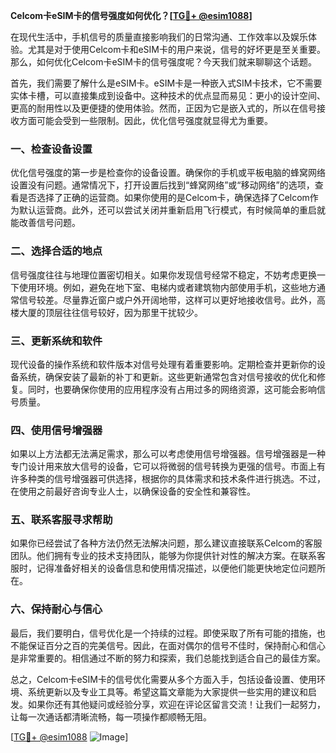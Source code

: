 **Celcom卡eSIM卡的信号强度如何优化？[[TG💪+ @esim1088](https://t.me/s/esim1088)]**

在现代生活中，手机信号的质量直接影响我们的日常沟通、工作效率以及娱乐体验。尤其是对于使用Celcom卡和eSIM卡的用户来说，信号的好坏更是至关重要。那么，如何优化Celcom卡eSIM卡的信号强度呢？今天我们就来聊聊这个话题。

首先，我们需要了解什么是eSIM卡。eSIM卡是一种嵌入式SIM卡技术，它不需要实体卡槽，可以直接集成到设备中。这种技术的优点显而易见：更小的设计空间、更高的耐用性以及更便捷的使用体验。然而，正因为它是嵌入式的，所以在信号接收方面可能会受到一些限制。因此，优化信号强度就显得尤为重要。

### **一、检查设备设置**

优化信号强度的第一步是检查你的设备设置。确保你的手机或平板电脑的蜂窝网络设置没有问题。通常情况下，打开设置后找到“蜂窝网络”或“移动网络”的选项，查看是否选择了正确的运营商。如果你使用的是Celcom卡，确保选择了Celcom作为默认运营商。此外，还可以尝试关闭并重新启用飞行模式，有时候简单的重启就能改善信号问题。

### **二、选择合适的地点**

信号强度往往与地理位置密切相关。如果你发现信号经常不稳定，不妨考虑更换一下使用环境。例如，避免在地下室、电梯内或者建筑物内部使用手机，这些地方通常信号较差。尽量靠近窗户或户外开阔地带，这样可以更好地接收信号。此外，高楼大厦的顶层往往信号较好，因为那里干扰较少。

### **三、更新系统和软件**

现代设备的操作系统和软件版本对信号处理有着重要影响。定期检查并更新你的设备系统，确保安装了最新的补丁和更新。这些更新通常包含对信号接收的优化和修复。同时，也要确保你使用的应用程序没有占用过多的网络资源，这可能会影响信号质量。

### **四、使用信号增强器**

如果以上方法都无法满足需求，那么可以考虑使用信号增强器。信号增强器是一种专门设计用来放大信号的设备，它可以将微弱的信号转换为更强的信号。市面上有许多种类的信号增强器可供选择，根据你的具体需求和技术条件进行挑选。不过，在使用之前最好咨询专业人士，以确保设备的安全性和兼容性。

### **五、联系客服寻求帮助**

如果你已经尝试了各种方法仍然无法解决问题，那么建议直接联系Celcom的客服团队。他们拥有专业的技术支持团队，能够为你提供针对性的解决方案。在联系客服时，记得准备好相关的设备信息和使用情况描述，以便他们能更快地定位问题所在。

### **六、保持耐心与信心**

最后，我们要明白，信号优化是一个持续的过程。即使采取了所有可能的措施，也不能保证百分之百的完美信号。因此，在面对偶尔的信号不佳时，保持耐心和信心是非常重要的。相信通过不断的努力和探索，我们总能找到适合自己的最佳方案。

总之，Celcom卡eSIM卡的信号优化需要从多个方面入手，包括设备设置、使用环境、系统更新以及专业工具等。希望这篇文章能为大家提供一些实用的建议和启发。如果你还有其他疑问或经验分享，欢迎在评论区留言交流！让我们一起努力，让每一次通话都清晰流畅，每一项操作都顺畅无阻。

[[TG💪+ @esim1088](https://t.me/s/esim1088) ![Image](https://i.postimg.cc/4NQfJmqS/Snipaste-2025-05-13-00-14-12.png)]
